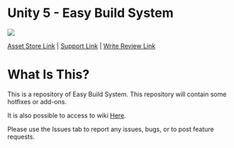 # Unity 5 - Easy Build System

[![](https://gyazo.com/6ac23b9b88f2ddcaf90799cbb7e1f224.png)](https://www.assetstore.unity3d.com/#!/content/71391)

[Asset Store Link](https://www.assetstore.unity3d.com/#!/content/45394) | [Support Link](https://www.assetstore.unity3d.com/#!/content/45394) | [Write Review Link](https://www.assetstore.unity3d.com/#!/content/45394)

# What Is This?

This is a repository of Easy Build System. This repository will contain some hotfixes or add-ons.

It is also possible to access to wiki [Here](https://github.com/).

Please use the Issues tab to report any issues, bugs, or to post feature requests.
